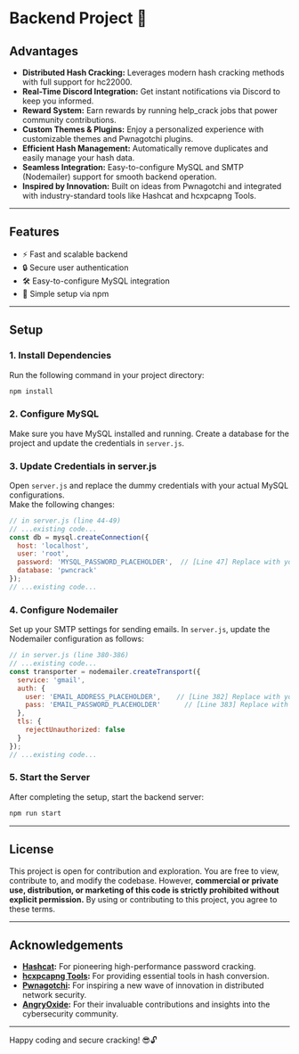 # Backend Project 🚀

## Advantages

- **Distributed Hash Cracking:** Leverages modern hash cracking methods with full support for hc22000.
- **Real-Time Discord Integration:** Get instant notifications via Discord to keep you informed.
- **Reward System:** Earn rewards by running help_crack jobs that power community contributions.
- **Custom Themes & Plugins:** Enjoy a personalized experience with customizable themes and Pwnagotchi plugins.
- **Efficient Hash Management:** Automatically remove duplicates and easily manage your hash data.
- **Seamless Integration:** Easy-to-configure MySQL and SMTP (Nodemailer) support for smooth backend operation.
- **Inspired by Innovation:** Built on ideas from Pwnagotchi and integrated with industry-standard tools like Hashcat and hcxpcapng Tools.

---

## Features
- ⚡ Fast and scalable backend  
- 🔒 Secure user authentication  
- 🛠️ Easy-to-configure MySQL integration  
- 🔧 Simple setup via npm  

---

## Setup

### 1. Install Dependencies
Run the following command in your project directory:
```bash
npm install
```

### 2. Configure MySQL
Make sure you have MySQL installed and running. Create a database for the project and update the credentials in `server.js`.

### 3. Update Credentials in server.js
Open `server.js` and replace the dummy credentials with your actual MySQL configurations.  
Make the following changes:
```javascript
// in server.js (line 44-49)
// ...existing code...
const db = mysql.createConnection({
  host: 'localhost',
  user: 'root',
  password: 'MYSQL_PASSWORD_PLACEHOLDER',  // [Line 47] Replace with your MySQL password
  database: 'pwncrack'
});
// ...existing code...
```

### 4. Configure Nodemailer
Set up your SMTP settings for sending emails. In `server.js`, update the Nodemailer configuration as follows:
```javascript
// in server.js (line 380-386)
// ...existing code...
const transporter = nodemailer.createTransport({
  service: 'gmail',
  auth: {
    user: 'EMAIL_ADDRESS_PLACEHOLDER',    // [Line 382] Replace with your SMTP user/email
    pass: 'EMAIL_PASSWORD_PLACEHOLDER'      // [Line 383] Replace with your SMTP password
  },
  tls: {
    rejectUnauthorized: false
  }
});
// ...existing code...
```

### 5. Start the Server
After completing the setup, start the backend server:
```bash
npm run start
```

---

## License
This project is open for contribution and exploration. You are free to view, contribute to, and modify the codebase. However, **commercial or private use, distribution, or marketing of this code is strictly prohibited without explicit permission.** By using or contributing to this project, you agree to these terms.

---

## Acknowledgements
- **[Hashcat](https://hashcat.net/hashcat/):** For pioneering high-performance password cracking.
- **[hcxpcapng Tools](https://github.com/ZerBea/hcxtools):** For providing essential tools in hash conversion.
- **[Pwnagotchi](https://pwnagotchi.org/):** For inspiring a new wave of innovation in distributed network security.
- **[AngryOxide](https://github.com/AngryOxide):** For their invaluable contributions and insights into the cybersecurity community.

---

Happy coding and secure cracking! 😎🔓
